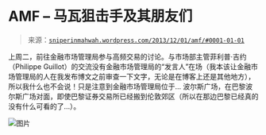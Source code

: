 <!--yml

分类：未分类

日期：2024 年 05 月 18 日 14:24:31

-->

# AMF – 马瓦狙击手及其朋友们

> 来源：[`sniperinmahwah.wordpress.com/2013/12/01/amf/#0001-01-01`](https://sniperinmahwah.wordpress.com/2013/12/01/amf/#0001-01-01)

上周二，前往金融市场管理局参与高频交易的讨论。与市场部主管菲利普·吉约（Philippe Guillot）的交流没有金融市场管理局的“发言人”在场（我本该让金融市场管理局的人在我发布博文之前审查一下文字，无论是在博客上还是其他地方），所以我什么也不会说！只是注意到金融市场管理局位于… 波尔斯广场，在巴黎波尔斯广场对面，即使巴黎证券交易所已经搬到伦敦郊区（所以在那边巴黎已经真的没有什么可看的了…）。

![图片](https://sniperinmahwah.wordpress.com/wp-content/uploads/2013/12/20131126_1701531.jpg)
